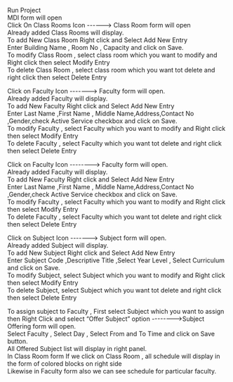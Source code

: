 Run Project<br>
MDI form will open<br>
Click On Class Rooms Icon ------>	Class Room form will open<br>
Already added Class Rooms will display.<br>
To add New Class Room Right click and Select Add New Entry<br>
Enter Building Name , Room No , Capacity and click on Save.<br>
To modify Class Room , select class room which you want to modify and Right click then  select Modify Entry<br>
To delete Class Room , select class room which you want tot delete and right click then select Delete Entry<br> 

Click on Faculty Icon -------> Faculty form will open.<br>
Already added Faculty will display.<br>
To add New Faculty Right click and Select Add New Entry<br>
Enter Last Name ,First Name , Middle Name,Address,Contact No ,Gender,check Active Service checkbox and click on Save.<br>
To modify Faculty , select Faculty which you want to modify and Right click then  select Modify Entry<br>
To delete Faculty , select Faculty which you want tot delete and right click then select Delete Entry <br>

Click on Faculty Icon -------->	 Faculty form will open.<br>
Already added Faculty will display.<br>
To add New Faculty Right click and Select Add New Entry<br>
Enter Last Name ,First Name , Middle Name,Address,Contact No ,Gender,check Active Service checkbox and click on Save.<br>
To modify Faculty , select Faculty which you want to modify and Right click then  select Modify Entry<br>
To delete Faculty , select Faculty which you want tot delete and right click then select Delete Entry <br>

Click on Subject Icon -------> Subject form will open.<br>
Already added Subject will display.<br>
To add New Subject Right click and Select Add New Entry<br>
Enter Subject Code ,Descriptive Title ,Select Year Level , Select Curriculum and click on Save.<br>
To modify Subject, select Subject which you want to modify and Right click then  select Modify Entry<br>
To delete Subject, select Subject which you want tot delete and right click then select Delete Entry <br>

To assign subject to Faculty , First select Subject which you want to assign then Right Click and select “Offer Subject” option -------->Subject Offering form will open.<br>
Select Faculty , Select Day , Select From and To Time and click on Save button.<br>
All Offered Subject list will display in right panel.<br>
In Class Room form If we click on Class Room , all schedule will display in the form of colored blocks on right side<br>
Likewise in Faculty form also we can see schedule for particular faculty.<br>



